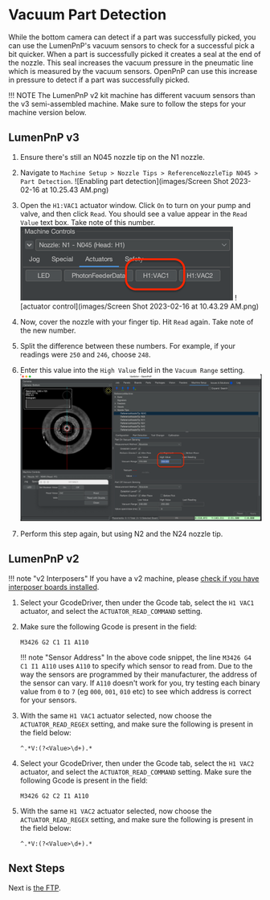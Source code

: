 
# Vacuum Part Detection

While the bottom camera can detect if a part was successfully picked, you can use the LumenPnP's vacuum sensors to check for a successful pick a bit quicker. When a part is successfully picked it creates a seal at the end of the nozzle. This seal increases the vacuum pressure in the pneumatic line which is measured by the vacuum sensors. OpenPnP can use this increase in pressure to detect if a part was successfully picked.

!!! NOTE
    The LumenPnP v2 kit machine has different vacuum sensors than the v3 semi-assembled machine. Make sure to follow the steps for your machine version below.

## LumenPnP v3

1. Ensure there's still an N045 nozzle tip on the N1 nozzle.
2. Navigate to `Machine Setup > Nozzle Tips > ReferenceNozzleTip N045 > Part Detection`.
  ![Enabling part detection](images/Screen Shot 2023-02-16 at 10.25.43 AM.png)

1. Open the `H1:VAC1` actuator window. Click `On` to turn on your pump and valve, and then click `Read`. You should see a value appear in the `Read Value` text box. Take note of this number.
   ![vac1 actuator](images/vac1-actuator.png)
   ![actuator control](images/Screen Shot 2023-02-16 at 10.43.29 AM.png)

2. Now, cover the nozzle with your finger tip. Hit `Read` again. Take note of the new number.

3. Split the difference between these numbers. For example, if your readings were `250` and `246`, choose `248`.

4. Enter this value into the `High Value` field in the `Vacuum Range` setting.
   ![entering vac threshold value for n045](images/entering-vac-cal.png)

5. Perform this step again, but using N2 and the N24 nozzle tip.

## LumenPnP v2

!!! note "v2 Interposers"
    If you have a v2 machine, please [check if you have interposer boards installed](/guides/rev3-vac-interposer).

1. Select your GcodeDriver, then under the Gcode tab, select the `H1 VAC1` actuator, and select the `ACTUATOR_READ_COMMAND` setting.

2. Make sure the following Gcode is present in the field:

    ```gcode
    M3426 G2 C1 I1 A110
    ```

    !!! note "Sensor Address"
        In the above code snippet, the line `M3426 G4 C1 I1 A110` uses `A110` to specify which sensor to read from. Due to the way the sensors are programmed by their manufacturer, the address of the sensor can vary. If `A110` doesn't work for you, try testing each binary value from `0` to `7` (eg `000`, `001`, `010` etc) to see which address is correct for your sensors.

3. With the same `H1 VAC1` actuator selected, now choose the `ACTUATOR_READ_REGEX` setting, and make sure the following is present in the field below:

    ```regex
    ^.*V:(?<Value>\d+).*
    ```

4. Select your GcodeDriver, then under the Gcode tab, select the `H1 VAC2` actuator, and select the `ACTUATOR_READ_COMMAND` setting. Make sure the following Gcode is present in the field:

    ```gcode
    M3426 G2 C2 I1 A110
    ```

5. With the same `H1 VAC2` actuator selected, now choose the `ACTUATOR_READ_REGEX` setting, and make sure the following is present in the field below:

    ```regex
    ^.*V:(?<Value>\d+).*
    ```

## Next Steps

Next is [the FTP](../../ftp/index.md).
